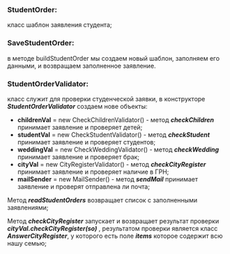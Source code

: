 ### StudentOrder:
класс шаблон заявления студента;

### SaveStudentOrder:
в методе buildStudentOrder мы создаем новый шаблон, заполняем его данными, и возвращаем заполненное заявление.

### StudentOrderValidator:
класс служит для проверки студенческой заявки,
в конструкторе **_StudentOrderValidator_** создаем нове объекты:
- **childrenVal** = new CheckChildrenValidator() - метод **_checkChildren_** принимает заявление и проверяет детей;
- **studentVal** = new CheckStudentValidator() - метод **_checkStudent_** принимает заявление и проверяет студентов;
- **weddingVal** = new CheckWeddingValidator() - метод **_checkWedding_** принимает заявление и проверяет брак;
- **cityVal** = new CityRegisterValidator() - метод **_checkCityRegister_** принимает заявление и проверяет наличие в ГРН;
- **mailSender** = new MailSender() - метод **_sendMail_** принимает заявление и проверят отправлена ли почта;

Метод **_readStudentOrders_** возвращает список с заполненными заявлениями;

Метод **_checkCityRegister_** запускает и возвращает результат проверки **_cityVal.checkCityRegister(so)_**
, результатом проверки является класс **_AnswerCityRegister_**, у которого есть поле **_items_** которое содержит всю нашу семью;